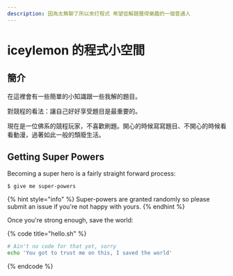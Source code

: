 ```yaml
---
description: 因為太無聊了所以來打程式 希望從解題獲得樂趣的一個普通人
---
```


# iceylemon 的程式小空間

## 簡介

在這裡會有一些簡單的小知識跟一些我解的題目。

對競程的看法：讓自己好好享受題目是最重要的。

現在是一位佛系的競程玩家，不喜歡刷題。開心的時候寫寫題目、不開心的時候看看動漫，過著如此一般的頹廢生活。

## Getting Super Powers

Becoming a super hero is a fairly straight forward process:

```
$ give me super-powers
```

{% hint style="info" %}
 Super-powers are granted randomly so please submit an issue if you're not happy with yours.
{% endhint %}

Once you're strong enough, save the world:

{% code title="hello.sh" %}
```bash
# Ain't no code for that yet, sorry
echo 'You got to trust me on this, I saved the world'
```
{% endcode %}



